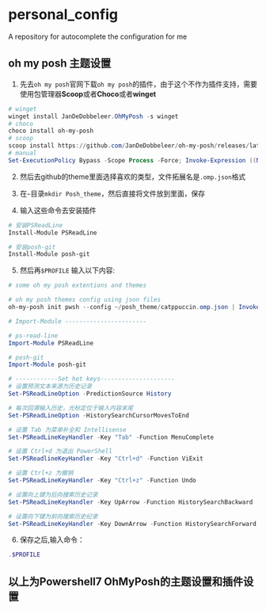 # personal_config
A repository for autocomplete the configuration for me
## oh my posh 主题设置
1. 先去`oh my posh`官网下载`oh my posh`的插件，由于这个不作为插件支持，需要使用包管理器**Scoop**或者**Choco**或者**winget**
```powershell
# winget
winget install JanDeDobbeleer.OhMyPosh -s winget
# choco
choco install oh-my-posh
# scoop
scoop install https://github.com/JanDeDobbeleer/oh-my-posh/releases/latest/download/oh-my-posh.json
# manual
Set-ExecutionPolicy Bypass -Scope Process -Force; Invoke-Expression ((New-Object System.Net.WebClient).DownloadString('https://ohmyposh.dev/install.ps1'))
```
2. 然后去github的theme里面选择喜欢的类型，文件拓展名是`.omp.json`格式

3. 在`~`目录`mkdir Posh_theme`，然后直接将文件放到里面，保存

4. 输入这些命令去安装插件
```powershell 
# 安装PSReadLine
Install-Module PSReadLine

# 安装posh-git 
Install-Module posh-git 
```

5. 然后再`$PROFILE` 输入以下内容:  
```powershell 
# some oh my posh extentions and themes

# oh my posh themes config using json files
oh-my-posh init pwsh --config ~/posh_theme/catppuccin.omp.json | Invoke-Expression

# Import-Module -----------------------

# ps-read-line
Import-Module PSReadLine

# posh-git
Import-Module posh-git

# ------------Set hot keys---------------------
# 设置预测文本来源为历史记录
Set-PSReadLineOption -PredictionSource History

# 每次回溯输入历史，光标定位于输入内容末尾
Set-PSReadLineOption -HistorySearchCursorMovesToEnd

# 设置 Tab 为菜单补全和 Intellisense
Set-PSReadLineKeyHandler -Key "Tab" -Function MenuComplete

# 设置 Ctrl+d 为退出 PowerShell
Set-PSReadlineKeyHandler -Key "Ctrl+d" -Function ViExit

# 设置 Ctrl+z 为撤销
Set-PSReadLineKeyHandler -Key "Ctrl+z" -Function Undo

# 设置向上键为后向搜索历史记录
Set-PSReadLineKeyHandler -Key UpArrow -Function HistorySearchBackward

# 设置向下键为前向搜索历史纪录
Set-PSReadLineKeyHandler -Key DownArrow -Function HistorySearchForward
```

6. 保存之后,输入命令：
```powershell 
.$PROFILE
```

## 以上为Powershell7 OhMyPosh的主题设置和插件设置
